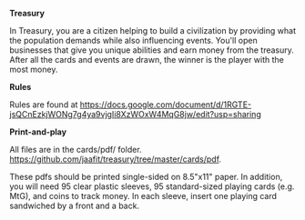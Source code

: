 **Treasury**

In Treasury, you are a citizen helping to build a civilization by providing what the population demands while also influencing events.  You'll open businesses that give you unique abilities and earn money from the treasury.  After all the cards and events are drawn, the winner is the player with the most money.

**Rules** 

Rules are found at https://docs.google.com/document/d/1RGTE-jsQCnEzkjWONg7g4ya9vjgIi8XzWOxW4MqG8jw/edit?usp=sharing

**Print-and-play**

All files are in the cards/pdf/ folder. 
https://github.com/jaafit/treasury/tree/master/cards/pdf.

These pdfs should be printed single-sided on 8.5"x11" paper.  In addition, you will need 95 clear plastic sleeves, 95 standard-sized playing cards (e.g. MtG), and coins to track money.  In each sleeve, insert one playing card sandwiched by a front and a back.